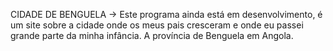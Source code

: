 CIDADE DE BENGUELA -> 
Este programa ainda está em desenvolvimento, é um site sobre a cidade onde os meus pais cresceram e onde eu passei grande parte da minha infância. 
A província de Benguela em Angola. 

